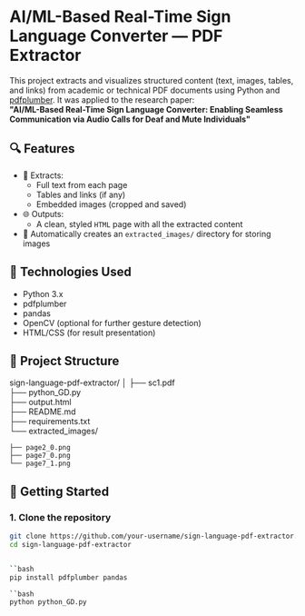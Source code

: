 # AI/ML-Based Real-Time Sign Language Converter — PDF Extractor

This project extracts and visualizes structured content (text, images, tables, and links) from academic or technical PDF documents using Python and [pdfplumber](https://github.com/jsvine/pdfplumber). It was applied to the research paper:  
**"AI/ML-Based Real-Time Sign Language Converter: Enabling Seamless Communication via Audio Calls for Deaf and Mute Individuals"**

## 🔍 Features

- 📄 Extracts:
  - Full text from each page
  - Tables and links (if any)
  - Embedded images (cropped and saved)
- 🌐 Outputs:
  - A clean, styled `HTML` page with all the extracted content
- 📂 Automatically creates an `extracted_images/` directory for storing images

## 🧠 Technologies Used

- Python 3.x
- pdfplumber
- pandas
- OpenCV (optional for further gesture detection)
- HTML/CSS (for result presentation)

## 📁 Project Structure
sign-language-pdf-extractor/
│
├── sc1.pdf                    
├── python_GD.py              
├── output.html               
├── README.md                 
├── requirements.txt          
└── extracted_images/ 
          
    ├── page2_0.png
    ├── page7_0.png
    └── page7_1.png


## 🚀 Getting Started

### 1. Clone the repository

```bash
git clone https://github.com/your-username/sign-language-pdf-extractor.git
cd sign-language-pdf-extractor


``bash
pip install pdfplumber pandas

``bash
python python_GD.py

